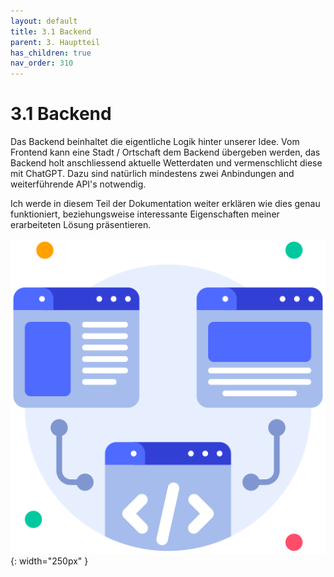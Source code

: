 ```yaml
---
layout: default
title: 3.1 Backend
parent: 3. Hauptteil
has_children: true
nav_order: 310
---
```


# 3.1 Backend

Das Backend beinhaltet die eigentliche Logik hinter unserer Idee. Vom Frontend kann eine Stadt / Ortschaft dem Backend übergeben werden, das Backend holt anschliessend aktuelle Wetterdaten und vermenschlicht diese mit ChatGPT. Dazu sind natürlich mindestens zwei Anbindungen and weiterführende API's notwendig.

Ich werde in diesem Teil der Dokumentation weiter erklären wie dies genau funktioniert, beziehungsweise interessante Eigenschaften meiner erarbeiteten Lösung präsentieren.

![Backend](../ressources/icons/backend.png){: width="250px" }
